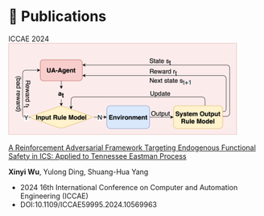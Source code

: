 # 📝 Publications 

<div class='paper-box'><div class='paper-box-image'><div><div class="badge">ICCAE 2024</div><img src='images/framework.png' alt="sym" width="90%"></div></div>
<div class='paper-box-text' markdown="1">

[A Reinforcement Adversarial Framework Targeting Endogenous Functional Safety in ICS: Applied to Tennessee Eastman Process](https://ieeexplore.ieee.org/abstract/document/10569963)

**Xinyi Wu**, Yulong Ding, Shuang-Hua Yang

- 2024 16th International Conference on Computer and Automation Engineering (ICCAE)
- DOI:10.1109/ICCAE59995.2024.10569963
</div>
</div>